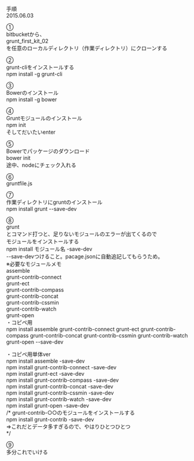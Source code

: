 手順  
2015.06.03  

①  
bitbucketから、  
grunt_first_kit_02  
を任意のローカルディレクトリ（作業ディレクトリ）にクローンする  

②  
grunt-cliをインストールする  
npm install -g grunt-cli  

③  
Bowerのインストール  
npm install -g bower  

④  
Gruntモジュールのインストール  
npm init  
そしてだいたいenter  

⑤  
Bowerでパッケージのダウンロード  
bower init  
途中、nodeにチェック入れる  

⑥  
gruntfile.js  

⑦  
作業ディレクトリにgruntのインストール  
npm install grunt --save-dev  

⑧  
grunt  
とコマンド打つと、足りないモジュールのエラーが出てくるので  
モジュールをインストールする  
npm install モジュール名 -save-dev  
--save-devつけること。pacage.jsonに自動追記してもらうため。  
※必要なモジュールメモ  
assemble  
grunt-contrib-connect  
grunt-ect  
grunt-contrib-compass  
grunt-contrib-concat  
grunt-contrib-cssmin  
grunt-contrib-watch  
grunt-open  
・コピペ用  
npm install assemble grunt-contrib-connect grunt-ect grunt-contrib-compass grunt-contrib-concat grunt-contrib-cssmin grunt-contrib-watch grunt-open --save-dev  

・コピペ用単体ver  
npm install assemble -save-dev  
npm install grunt-contrib-connect -save-dev  
npm install grunt-ect -save-dev  
npm install grunt-contrib-compass -save-dev  
npm install grunt-contrib-concat -save-dev  
npm install grunt-contrib-cssmin -save-dev  
npm install grunt-contrib-watch -save-dev  
npm install grunt-open -save-dev  
/*
grunt-contrib-○○のモジュールをインストールする  
npm install grunt-contrib -save-dev  
⇒これだとデータ多すぎるので、やはりひとつひとつ  
*/  

⑨  
多分これでいける  
